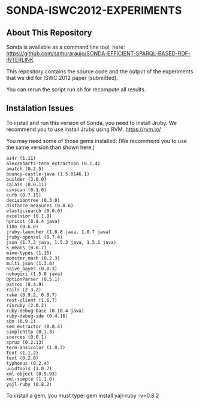 SONDA-ISWC2012-EXPERIMENTS
==========================================
## About This Repository
Sonda is available as a command line tool, here:
https://github.com/samuraraujo/SONDA-EFFICIENT-SPARQL-BASED-RDF-INTERLINK

This repository contains the source code and the output of the experiments that we did for ISWC 2012 paper (submitted).

You can rerun the script run.sh for recompute all results.

## Instalation Issues
To install and run this version of Sonda, you need to install Jruby. We recommend you to use install Jruby using RVM.
https://rvm.io/

You may need some of those gems installed:
(We recommend you to use the same version than shown here.)

	ai4r (1.11)
	alexrabarts-term_extraction (0.1.4)
	amatch (0.2.5)
	bouncy-castle-java (1.5.0146.1)
	builder (3.0.0)
	calais (0.0.11)
	csvscan (0.1.0)
	curb (0.7.15)
	decisiontree (0.3.0)
	distance_measures (0.0.6)
	elasticsearch (0.0.0)
	excelsior (0.1.0)
	hpricot (0.8.4 java)
	i18n (0.6.0)
	jruby-launcher (1.0.8 java, 1.0.7 java)
	jruby-openssl (0.7.4)
	json (1.7.3 java, 1.5.3 java, 1.5.1 java)
	k_means (0.0.7)
	mime-types (1.16)
	monster_mash (0.2.3)
	multi_json (1.3.6)
	naive_bayes (0.0.3)
	nokogiri (1.5.0 java)
	OptionParser (0.5.1)
	patron (0.4.9)
	rails (2.3.2)
	rake (0.9.2, 0.8.7)
	rest-client (1.6.7)
	rinruby (2.0.2)
	ruby-debug-base (0.10.4 java)
	ruby-debug-ide (0.4.16)
	sbn (0.9.1)
	sem_extractor (0.0.4)
	simplehttp (0.1.3)
	sources (0.0.1)
	spruz (0.2.13)
	term-ansicolor (1.0.7)
	Text (1.1.2)
	text (0.2.0)
	typhoeus (0.2.4)
	uuidtools (1.0.7)
	xml-object (0.9.93)
	xml-simple (1.1.0)
	yajl-ruby (0.8.2)

To install a gem, you must type: gem install yajl-ruby -v=0.8.2

